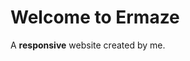 
<html lang="en">
<head>
<title>Page Title</title>
<meta charset="UTF-8">
<style>
<style >* {
  box-sizing: border-box;
}

body {
  font-family: Arial, Helvetica, sans-serif;
  margin: 0;
}

/* Header/logo Title */
.header {
  position:fixed;
    padding:0;
    margin:0;

    top:0;
    left:0;

    width: 100%;
    height: 100%;
  background: linear-gradient(rgb(165, 102, 180), rgb(109, 37, 144), blue);
  color: white;
  
}
</style>
</head>
<body>
    <div class="header">
      <h1>Welcome to Ermaze</h1>
      <p>A <b>responsive</b> website created by me.</p>
    </div>
  </body>
</html>
